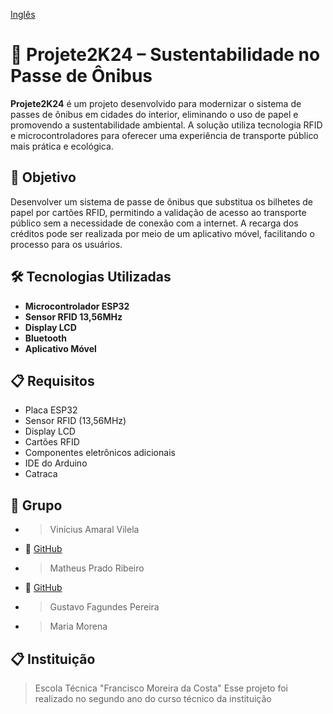 [Inglês](README_en.md)
# 🚌 Projete2K24 – Sustentabilidade no Passe de Ônibus

**Projete2K24** é um projeto desenvolvido para modernizar o sistema de passes de ônibus em cidades do interior, eliminando o uso de papel e promovendo a sustentabilidade ambiental. A solução utiliza tecnologia RFID e microcontroladores para oferecer uma experiência de transporte público mais prática e ecológica.

## 🚀 Objetivo

Desenvolver um sistema de passe de ônibus que substitua os bilhetes de papel por cartões RFID, permitindo a validação de acesso ao transporte público sem a necessidade de conexão com a internet. A recarga dos créditos pode ser realizada por meio de um aplicativo móvel, facilitando o processo para os usuários.

## 🛠️ Tecnologias Utilizadas

- **Microcontrolador ESP32**
- **Sensor RFID 13,56MHz**
- **Display LCD**
- **Bluetooth**
- **Aplicativo Móvel**

## 📋 Requisitos

- Placa ESP32
- Sensor RFID (13,56MHz)
- Display LCD
- Cartões RFID
- Componentes eletrônicos adicionais
- IDE do Arduino
- Catraca

## 🤝 Grupo

- > Vinícius Amaral Vilela
- 🔗 [GitHub](https://github.com/viniciusamralvilela)
- > Matheus Prado Ribeiro
- 🔗 [GitHub](https://github.com/MPRPrado)
- > Gustavo Fagundes Pereira
- > Maria Morena

## 📋 Instituição
> Escola Técnica "Francisco Moreira da Costa"
> Esse projeto foi realizado no segundo ano do curso técnico da instituição
